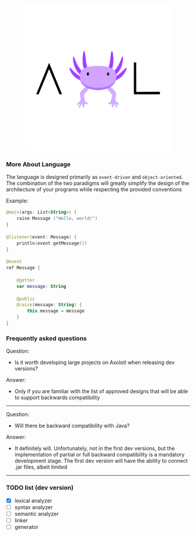 <div align="center">
  <img src="icon.png" width="400">
</div>

### More About Language

The language is
designed primarily as
`event-driven` and
`object-oriented`.
The combination of the two paradigms will greatly simplify the design of the architecture of your programs while
respecting the provided conventions

Example:

````kotlin
@main(args: List<String>) {
    raise Message ("Hello, world!")
}

@listener(event: Message) {
    println(event.getMessage())
}

@event
ref Message {

    @getter
    var message: String

    @public
    @raise(message: String) {
        this.message = message
    }
}

````

### Frequently asked questions

Question:

* Is it worth developing large projects on Axolotl when releasing dev versions?

Answer:

* Only if you are familiar with the list of approved designs that will be able to support backwards compatibility

---
Question:

* Will there be backward compatibility with Java?

Answer:

* It definitely will. Unfortunately, not in the first dev versions, but the implementation of partial or full backward
  compatibility is a mandatory development stage. The first dev version will have the ability to connect .jar files,
  albeit limited

---
### TODO list (dev version)

- [x] lexical analyzer
- [ ] syntax analyzer
- [ ] semantic analyzer
- [ ] linker
- [ ] generator
